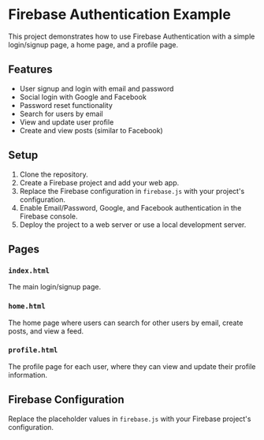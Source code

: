 # Firebase Authentication Example

This project demonstrates how to use Firebase Authentication with a simple login/signup page, a home page, and a profile page.

## Features

- User signup and login with email and password
- Social login with Google and Facebook
- Password reset functionality
- Search for users by email
- View and update user profile
- Create and view posts (similar to Facebook)

## Setup

1. Clone the repository.
2. Create a Firebase project and add your web app.
3. Replace the Firebase configuration in `firebase.js` with your project's configuration.
4. Enable Email/Password, Google, and Facebook authentication in the Firebase console.
5. Deploy the project to a web server or use a local development server.

## Pages

### `index.html`

The main login/signup page.

### `home.html`

The home page where users can search for other users by email, create posts, and view a feed.

### `profile.html`

The profile page for each user, where they can view and update their profile information.

## Firebase Configuration

Replace the placeholder values in `firebase.js` with your Firebase project's configuration.